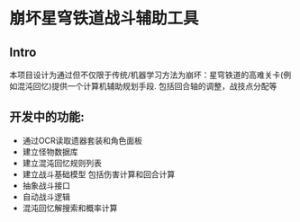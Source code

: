 # 崩坏星穹铁道战斗辅助工具

## Intro
本项目设计为通过但不仅限于传统/机器学习方法为崩坏：星穹铁道的高难关卡(例如混沌回忆)提供一个计算机辅助规划手段. 包括回合轴的调整，战技点分配等

## 开发中的功能:
 - 通过OCR读取遗器套装和角色面板
 - 建立怪物数据库
 - 建立混沌回忆规则列表
 - 建立战斗基础模型 包括伤害计算和回合计算
 - 抽象战斗接口 
 - 自动战斗逻辑
 - 混沌回忆解搜索和概率计算